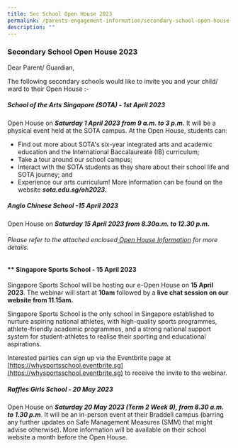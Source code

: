 ```yaml
---
title: Sec School Open House 2023
permalink: /parents-engagement-information/secondary-school-open-house-2023/
description: ""
---
```

### Secondary School Open House 2023

Dear Parent/ Guardian,

The following secondary schools would like to invite you and your child/ ward to their Open House :-

##### **School of the Arts Singapore (SOTA) - 1st April 2023**
Open House on ***Saturday 1 April 2023 from 9 a.m. to 3  p.m.***
It will be a physical event held at the SOTA campus. At the Open House, students can:
* Find out more about SOTA's six-year integrated arts and academic education and the International Baccalaureate (IB) curriculum;
* Take a tour around our school campus;
* Interact with the SOTA students as they share about their school life and SOTA journey; and
* Experience our arts curriculum!
More information can be found on the website ***sota.edu.sg/oh2023.***

##### **Anglo Chinese School -15 April 2023**
Open House on ***Saturday 15 April 2023 from  8.30a.m. to 12.30  p.m.***
 ###### Please refer to the attached enclosed[ Open House Information](/files/ACS(I)%202023%20Open%20House%20Invitation.pdf) for more details.
 
 #### ** Singapore Sports School - 15 April 2023
 
Singapore Sports School will be hosting our e-Open House on **15 April 2023**. The webinar will start at **10am** followed by a **live chat session on our website from 11.15am.**     

Singapore Sports School is the only school in Singapore established to nurture aspiring national athletes, with high-quality sports programmes, athlete-friendly academic programmes, and a strong national support system for student-athletes to realise their sporting and educational aspirations. 

Interested parties can sign up via the Eventbrite page at [https://whysportsschool.eventbrite.sg](https://whysportsschool.eventbrite.sg) to receive the invite to the webinar.

##### **Raffles Girls School - 20 May 2023** 
Open House on ***Saturday 20 May 2023 (Term 2 Week 9), from 8.30 a.m. to 1.30 p.m***. 
It will be an in-person event at their Braddell campus (barring any further updates on Safe Management Measures (SMM) that might advise otherwise). 
More information will be available on their school website a month before the Open House. 





